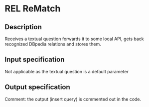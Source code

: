 # REL ReMatch

## Description

Receives a textual question forwards it to some local API, gets back recognized DBpedia relations and stores them.

## Input specification

Not applicable as the textual question is a default parameter

## Output specification

Comment: the output (insert query) is commented out in the code.
